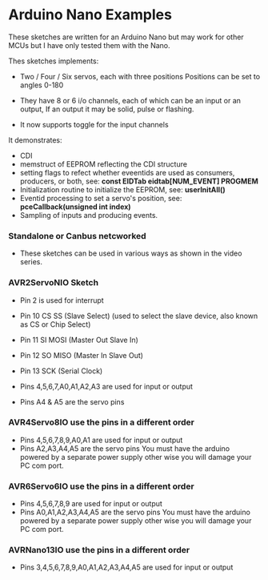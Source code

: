 # Arduino Nano Examples

These sketches are written for an Arduino Nano but may work for other MCUs but I have only tested them with the Nano.

Thes sketches implements:
* Two / Four / Six servos, each with three positions
   Positions can be set to angles 0-180
   
* They have 8 or 6  i/o channels, each of which can be an input or an output,
   If an output it may be solid, pulse or flashing.

* It now supports toggle for the input channels

It demonstrates: 
* CDI
* memstruct of EEPROM reflecting the CDI structure
* setting flags to refect whether eveentids are used as consumers, producers, or both, see: **const EIDTab eidtab[NUM_EVENT] PROGMEM**
* Initialization routine to initialize the EEPROM, see: **userInitAll()**
* Eventid processing to set a servo's position, see: **pceCallback(unsigned int index)**
* Sampling of inputs and producing events.

### Standalone or Canbus netcworked
  - These sketches can be used in various ways as shown in the video series.

### AVR2ServoNIO Sketch
  - Pin 2 is used for interrupt
  - Pin 10 CS SS (Slave Select) (used to select the slave device, also known as CS or Chip Select)
  - Pin 11 SI MOSI (Master Out Slave In)
  - Pin 12 SO MISO (Master In Slave Out)
  - Pin 13 SCK (Serial Clock)

  - Pins 4,5,6,7,A0,A1,A2,A3 are used for input or output
  - Pins A4 & A5 are the servo pins

### AVR4Servo8IO use the pins in a different order
  - Pins 4,5,6,7,8,9,A0,A1 are used for input or output
  - Pins A2,A3,A4,A5 are the servo pins
You must have the arduino powered by a separate power supply other wise you will damage your PC com port.

### AVR6Servo6IO use the pins in a different order
  - Pins 4,5,6,7,8,9 are used for input or output
  - Pins A0,A1,A2,A3,A4,A5 are the servo pins
You must have the arduino powered by a separate power supply other wise you will damage your PC com port.

### AVRNano13IO use the pins in a different order
  - Pins 3,4,5,6,7,8,9,A0,A1,A2,A3,A4,A5 are used for input or output
 

